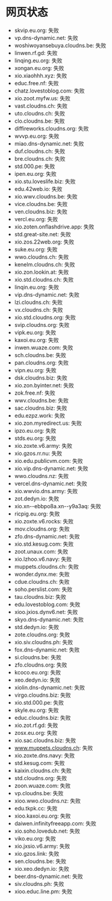 # 网页状态
- skvip.eu.org: 失败
- vp.dns-dynamic.net: 失败
- woshiwoyansebuya.cloudns.be: 失败
- linwen.rf.gd: 失败
- linqing.eu.org: 失败
- xongan.eu.org: 失败
- xio.xiaohhh.xyz: 失败
- educ.free.nf: 失败
- chatz.lovestoblog.com: 失败
- xio.zoot.myfw.us: 失败
- vast.cloudns.ch: 失败
- uto.cloudns.ch: 失败
- clo.cloudns.be: 失败
- diffireworks.cloudns.org: 失败
- wvvp.eu.org: 失败
- miao.dns-dynamic.net: 失败
- duf.cloudns.ch: 失败
- bre.cloudns.ch: 失败
- std.000.pe: 失败
- ipen.eu.org: 失败
- xio.stu.loveslife.biz: 失败
- edu.42web.io: 失败
- xio.wwv.cloudns.be: 失败
- vice.cloudns.be: 失败
- ven.cloudns.biz: 失败
- vercl.eu.org: 失败
- xio.zoten.onflashdrive.app: 失败
- std.great-site.net: 失败
- xio.zos.22web.org: 失败
- suke.eu.org: 失败
- wwo.cloudns.ch: 失败
- kenelm.cloudns.ch: 失败
- xio.zon.lookin.at: 失败
- xio.std.cloudns.ch: 失败
- linqin.eu.org: 失败
- vip.dns-dynamic.net: 失败
- lzi.cloudns.ch: 失败
- vx.cloudns.ch: 失败
- xio.std.cloudns.org: 失败
- svip.cloudns.org: 失败
- vipk.eu.org: 失败
- kaxoi.eu.org: 失败
- inwen.wuaze.com: 失败
- sch.cloudns.be: 失败
- pan.cloudns.org: 失败
- vipn.eu.org: 失败
- dsk.cloudns.biz: 失败
- xio.zon.byinter.net: 失败
- zok.free.nf: 失败
- wwv.cloudns.be: 失败
- sac.cloudns.biz: 失败
- edu.ezpz.work: 失败
- xio.zon.myredirect.us: 失败
- ipzo.eu.org: 失败
- stds.eu.org: 失败
- xio.zoxte.v6.army: 失败
- xio.gzos.rr.nu: 失败
- xio.edu.publicvm.com: 失败
- xio.vip.dns-dynamic.net: 失败
- wwo.cloudns.nz: 失败
- vercel.dns-dynamic.net: 失败
- xio.wwvio.dns.army: 失败
- zot.dedyn.io: 失败
- xio.xn--ebbpo8a.xn--y9a3aq: 失败
- ricpig.eu.org: 失败
- xio.zoxte.v6.rocks: 失败
- mov.cloudns.org: 失败
- zfo.dns-dynamic.net: 失败
- xio.std.kesug.com: 失败
- zoot.unaux.com: 失败
- xio.lzhoo.v6.navy: 失败
- muppets.cloudns.ch: 失败
- wonder.dynx.me: 失败
- cdue.cloudns.ch: 失败
- soho.perslist.com: 失败
- tau.cloudns.biz: 失败
- edu.lovestoblog.com: 失败
- xioo.jxios.dynv6.net: 失败
- skyo.dns-dynamic.net: 失败
- std.dedyn.io: 失败
- zote.cloudns.org: 失败
- xio.siv.cloudns.ph: 失败
- fox.dns-dynamic.net: 失败
- si.cloudns.be: 失败
- zfo.cloudns.org: 失败
- kcoco.eu.org: 失败
- xeo.dedyn.io: 失败
- xiolin.dns-dynamic.net: 失败
- virgo.cloudns.biz: 失败
- xio.std.000.pe: 失败
- skyle.eu.org: 失败
- educ.cloudns.biz: 失败
- xio.zot.rf.gd: 失败
- zosx.eu.org: 失败
- xio.sac.cloudns.biz: 失败
- www.muppets.cloudns.ch: 失败
- xio.zoxte.dns.navy: 失败
- std.kesug.com: 失败
- kaixin.cloudns.ch: 失败
- std.cloudns.org: 失败
- zoon.wuaze.com: 失败
- vp.cloudns.be: 失败
- xioo.wwo.cloudns.nz: 失败
- edu.tkpk.cc: 失败
- xioo.kaxoi.eu.org: 失败
- daiwen.infinityfreeapp.com: 失败
- xio.soho.lovedub.net: 失败
- viko.eu.org: 失败
- xio.jxsio.v6.army: 失败
- xio.gzos.link: 失败
- sen.cloudns.be: 失败
- xio.xeo.dedyn.io: 失败
- beer.dns-dynamic.net: 失败
- siv.cloudns.ph: 失败
- xioo.educ.line.pm: 失败
